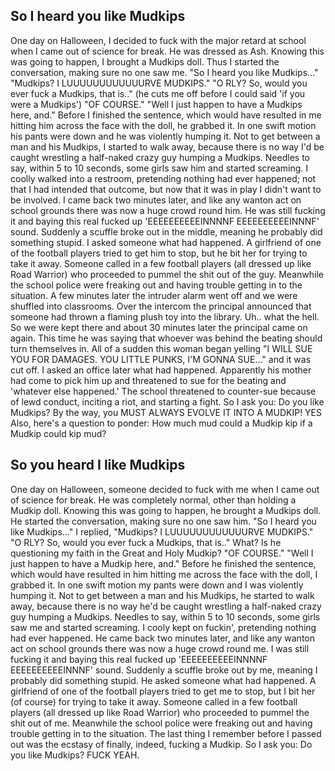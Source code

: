## So I heard you like Mudkips ##

One day on Halloween, I decided to fuck with the major retard at school when I came out of science for break. He was dressed as Ash. Knowing this was going to happen, I brought a Mudkips doll. Thus I started the conversation, making sure no one saw me.
"So I heard you like Mudkips..."
"Mudkips? I LUUUUUUUUUUUURVE MUDKIPS."
"O RLY? So, would you ever fuck a Mudkips, that is.." (he cuts me off before I could said 'if you were a Mudkips') "OF COURSE."
"Well I just happen to have a Mudkips here, and."
Before I finished the sentence, which would have resulted in me hitting him across the face with the doll, he grabbed it. In one swift motion his pants were down and he was violently humping it. Not to get between a man and his Mudkips, I started to walk away, because there is no way I'd be caught wrestling a half-naked crazy guy humping a Mudkips.
Needles to say, within 5 to 10 seconds, some girls saw him and started screaming. I coolly walked into a restroom, pretending nothing had ever happened; not that I had intended that outcome, but now that it was in play I didn't want to be involved.
I came back two minutes later, and like any wanton act on school grounds there was now a huge crowd round him. He was still fucking it and baying this real fucked up 'EEEEEEEEEEINNNNF EEEEEEEEEEINNNF' sound. Suddenly a scuffle broke out in the middle, meaning he probably did something stupid.
I asked someone what had happened. A girlfriend of one of the football players tried to get him to stop, but he bit her for trying to take it away. Someone called in a few football players (all dressed up like Road Warrior) who proceeded to pummel the shit out of the guy. Meanwhile the school police were freaking out and having trouble getting in to the situation.
A few minutes later the intruder alarm went off and we were shuffled into classrooms. Over the intercom the principal announced that someone had thrown a flaming plush toy into the library. Uh.. what the hell.
So we were kept there and about 30 minutes later the principal came on again. This time he was saying that whoever was behind the beating should turn themselves in. All of a sudden this woman began yelling "I WILL SUE YOU FOR DAMAGES. YOU LITTLE PUNKS, I'M GONNA SUE..." and it was cut off.
I asked an office later what had happened. Apparently his mother had come to pick him up and threatened to sue for the beating and 'whatever else happened.' The school threatened to counter-sue because of lewd conduct, inciting a riot, and starting a fight.
So I ask you: Do you like Mudkips?
By the way, you MUST ALWAYS EVOLVE IT INTO A MUDKIP! YES
Also, here's a question to ponder: How much mud could a Mudkip kip if a Mudkip could kip mud?

## So you heard I like Mudkips ##

One day on Halloween, someone decided to fuck with me when I came out of science for break. He was completely normal, other than holding a Mudkip doll. Knowing this was going to happen, he brought a Mudkips doll. He started the conversation, making sure no one saw him.
"So I heard you like Mudkips..."
I replied, "Mudkips? I LUUUUUUUUUUUURVE MUDKIPS."
"O RLY? So, would you ever fuck a Mudkips, that is.." 
What? Is he questioning my faith in the Great and Holy Mudkip? "OF COURSE."
"Well I just happen to have a Mudkip here, and."
Before he finished the sentence, which would have resulted in him hitting me across the face with the doll, I grabbed it. In one swift motion my pants were down and I was violently humping it. Not to get between a man and his Mudkips, he started to walk away, because there is no way he'd be caught wrestling a half-naked crazy guy humping a Mudkips.
Needles to say, within 5 to 10 seconds, some girls saw me and started screaming. I cooly kept on fuckin', pretending nothing had ever happened.
He came back two minutes later, and like any wanton act on school grounds there was now a huge crowd round me. I was still fucking it and baying this real fucked up 'EEEEEEEEEEINNNNF EEEEEEEEEEINNNF' sound. Suddenly a scuffle broke out by me, meaning I probably did something stupid.
He asked someone what had happened. A girlfriend of one of the football players tried to get me to stop, but I bit her (of course) for trying to take it away. Someone called in a few football players (all dressed up like Road Warrior) who proceeded to pummel the shit out of me. Meanwhile the school police were freaking out and having trouble getting in to the situation.
The last thing I remember before I passed out was the ecstasy of finally, indeed, fucking a Mudkip.
So I ask you: Do you like Mudkips?
FUCK YEAH.
